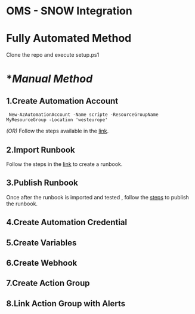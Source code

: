 # OMS - SNOW Integration

# **Fully Automated Method**
Clone the repo and execute setup.ps1

# **Manual Method*

## 1.Create Automation Account
```
 New-AzAutomationAccount -Name scripte -ResourceGroupName MyResourceGroup -Location 'westeurope'
```
*(OR)*
Follow the steps available in the [link](https://docs.microsoft.com/en-us/azure/automation/automation-quickstart-create-account).

## 2.Import Runbook
Follow the steps in the [link](https://docs.microsoft.com/en-us/azure/automation/automation-quickstart-create-runbook) to create a runbook.

## 3.Publish Runbook
Once after the runbook is imported and tested , follow the [steps](https://docs.microsoft.com/en-us/azure/automation/automation-quickstart-create-runbook#test-the-runbook) to publish the runbook.

## 4.Create Automation Credential

## 5.Create Variables

## 6.Create Webhook

## 7.Create Action Group

## 8.Link Action Group with Alerts
